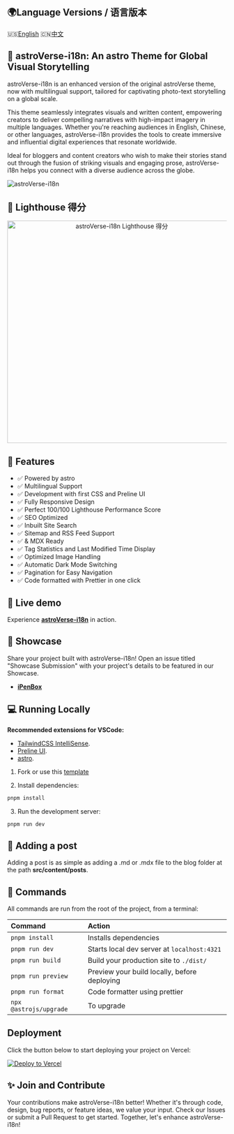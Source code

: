 ## 🌍Language Versions / 语言版本

🇺🇸[English](README.md) 🇨🇳[中文](README_CN.md)

## 🚀 **astroVerse-i18n**: An astro Theme for Global Visual Storytelling

astroVerse-i18n is an enhanced version of the original astroVerse theme, now with multilingual support, tailored for captivating photo-text storytelling on a global scale.

This theme seamlessly integrates visuals and written content, empowering creators to deliver compelling narratives with high-impact imagery in multiple languages. Whether you're reaching audiences in English, Chinese, or other languages, astroVerse-i18n provides the tools to create immersive and influential digital experiences that resonate worldwide.

Ideal for bloggers and content creators who wish to make their stories stand out through the fusion of striking visuals and engaging prose, astroVerse-i18n helps you connect with a diverse audience across the globe.

<img src="public/screenshot.webp" alt="astroVerse-i18n" />

## 💯 Lighthouse 得分

<p align="center">
  <a href="https://pagespeed.web.dev/analysis?url=https%3A%2F%2Fverse-i18n.vercel.app%2F">
    <img width="510" alt="astroVerse-i18n Lighthouse 得分" src="public/astroverse-i18n-lighthouse-score.svg">
  <a>
</p>

## 🎉 Features

- ✅ Powered by astro
- ✅ Multilingual Support
- ✅ Development with first CSS and Preline UI
- ✅ Fully Responsive Design
- ✅ Perfect 100/100 Lighthouse Performance Score
- ✅ SEO Optimized
- ✅ Inbuilt Site Search
- ✅ Sitemap and RSS Feed Support
- ✅  & MDX Ready
- ✅ Tag Statistics and Last Modified Time Display
- ✅ Optimized Image Handling
- ✅ Automatic Dark Mode Switching
- ✅ Pagination for Easy Navigation
- ✅ Code formatted with Prettier in one click

## 🎡 Live demo

Experience [**astroVerse-i18n**](https://verse-i18n.vercel.app) in action.

## 🌆 Showcase

Share your project built with astroVerse-i18n! Open an issue titled "Showcase Submission" with your project's details to be featured in our Showcase.

- [**iPenBox**](https://pen.box/en/)

## 💻 Running Locally

**Recommended extensions for VSCode:**

- [TailwindCSS IntelliSense](https://marketplace.visualstudio.com/items?itemName=bradlc.vscode-tailwindcss).
- [Preline UI](https://preline.co/).
- [astro](https://marketplace.visualstudio.com/items?itemName=astro-build.astro-vscode).

1. Fork or use this [template](https://github.com/inotelab/astroverse-i18n)

2. Install dependencies:

```bash
pnpm install
```

3. Run the development server:

```bash
pnpm run dev
```

## 📄 Adding a post

Adding a post is as simple as adding a .md or .mdx file to the blog folder at the path **src/content/posts**.

## 🧞 Commands

All commands are run from the root of the project, from a terminal:

| Command                | Action                                       |
| :--------------------- | :------------------------------------------- |
| `pnpm install`         | Installs dependencies                        |
| `pnpm run dev`         | Starts local dev server at `localhost:4321`  |
| `pnpm run build`       | Build your production site to `./dist/`      |
| `pnpm run preview`     | Preview your build locally, before deploying |
| `pnpm run format`      | Code formatter using prettier                |
| `npx @astrojs/upgrade` | To upgrade                                   |

## Deployment

Click the button below to start deploying your project on Vercel:

[![Deploy to Vercel](https://vercel.com/button)](https://vercel.com/import/project?template=https://github.com/inotelab/astroverse-i18n)

## ✨ Join and Contribute

Your contributions make astroVerse-i18n better! Whether it's through code, design, bug reports, or feature ideas, we value your input. Check our Issues or submit a Pull Request to get started. Together, let's enhance astroVerse-i18n!
